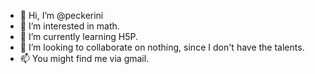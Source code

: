 - 👋 Hi, I’m @peckerini
- 👀 I’m interested in math.
- 🌱 I’m currently learning H5P.
- 💞️ I’m looking to collaborate on nothing, since I don't have the talents.
- 📫 You might find me via gmail.

<!---
peckerini/peckerini is a ✨ special ✨ repository because its `README.md` (this file) appears on your GitHub profile.
You can click the Preview link to take a look at your changes.
--->
